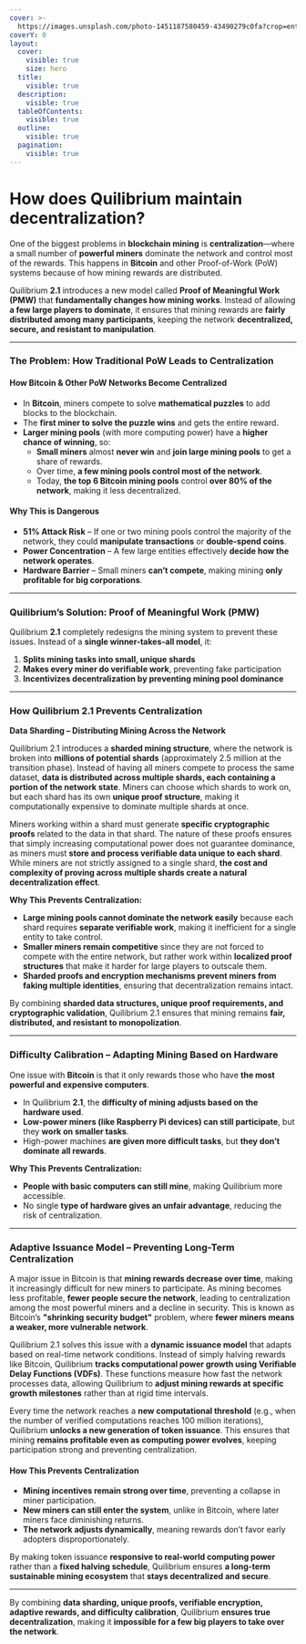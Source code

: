 ```yaml
---
cover: >-
  https://images.unsplash.com/photo-1451187580459-43490279c0fa?crop=entropy&cs=srgb&fm=jpg&ixid=M3wxOTcwMjR8MHwxfHNlYXJjaHwyfHxuZXR3b3JrfGVufDB8fHx8MTcxODcxNDEwNHww&ixlib=rb-4.0.3&q=85
coverY: 0
layout:
  cover:
    visible: true
    size: hero
  title:
    visible: true
  description:
    visible: true
  tableOfContents:
    visible: true
  outline:
    visible: true
  pagination:
    visible: true
---
```


# How does Quilibrium maintain decentralization?

One of the biggest problems in **blockchain mining** is **centralization**—where a small number of **powerful miners** dominate the network and control most of the rewards. This happens in **Bitcoin** and other Proof-of-Work (PoW) systems because of how mining rewards are distributed.

Quilibrium **2.1** introduces a new model called **Proof of Meaningful Work (PMW)** that **fundamentally changes how mining works**. Instead of allowing **a few large players to dominate**, it ensures that mining rewards are **fairly distributed among many participants**, keeping the network **decentralized, secure, and resistant to manipulation**.

***

### **The Problem: How Traditional PoW Leads to Centralization**

#### **How Bitcoin & Other PoW Networks Become Centralized**

* In **Bitcoin**, miners compete to solve **mathematical puzzles** to add blocks to the blockchain.
* The **first miner to solve the puzzle wins** and gets the entire reward.
* **Larger mining pools** (with more computing power) have a **higher chance of winning**, so:
  * **Small miners** almost **never win** and **join large mining pools** to get a share of rewards.
  * Over time, **a few mining pools control most of the network**.
  * Today, **the top 6 Bitcoin mining pools** control **over 80% of the network**, making it less decentralized.

#### **Why This is Dangerous**

* **51% Attack Risk** – If one or two mining pools control the majority of the network, they could **manipulate transactions** or **double-spend coins**.
* **Power Concentration** – A few large entities effectively **decide how the network operates**.
* **Hardware Barrier** – Small miners **can’t compete**, making mining **only profitable for big corporations**.

***

### **Quilibrium’s Solution: Proof of Meaningful Work (PMW)**

Quilibrium **2.1** completely redesigns the mining system to prevent these issues. Instead of a **single winner-takes-all model**, it:

1. **Splits mining tasks into small, unique shards**
2. **Makes every miner do verifiable work**, preventing fake participation
3. **Incentivizes decentralization by preventing mining pool dominance**

***

### **How Quilibrium 2.1 Prevents Centralization**

**Data Sharding – Distributing Mining Across the Network**

Quilibrium 2.1 introduces a **sharded mining structure**, where the network is broken into **millions of potential shards** (approximately 2.5 million at the transition phase). Instead of having all miners compete to process the same dataset, **data is distributed across multiple shards, each containing a portion of the network state**. Miners can choose which shards to work on, but each shard has its own **unique proof structure**, making it computationally expensive to dominate multiple shards at once.

Miners working within a shard must generate **specific cryptographic proofs** related to the data in that shard. The nature of these proofs ensures that simply increasing computational power does not guarantee dominance, as miners must **store and process verifiable data unique to each shard**. While miners are not strictly assigned to a single shard, **the cost and complexity of proving across multiple shards create a natural decentralization effect**.

**Why This Prevents Centralization:**

* **Large mining pools cannot dominate the network easily** because each shard requires **separate verifiable work**, making it inefficient for a single entity to take control.
* **Smaller miners remain competitive** since they are not forced to compete with the entire network, but rather work within **localized proof structures** that make it harder for large players to outscale them.
* **Sharded proofs and encryption mechanisms prevent miners from faking multiple identities**, ensuring that decentralization remains intact.

By combining **sharded data structures, unique proof requirements, and cryptographic validation**, Quilibrium 2.1 ensures that mining remains **fair, distributed, and resistant to monopolization**.

***

### **Difficulty Calibration – Adapting Mining Based on Hardware**

One issue with **Bitcoin** is that it only rewards those who have **the most powerful and expensive computers**.

* In Quilibrium **2.1**, the **difficulty of mining adjusts based on the hardware used**.
* **Low-power miners (like Raspberry Pi devices) can still participate**, but they **work on smaller tasks**.
* High-power machines **are given more difficult tasks**, but **they don’t dominate all rewards**.

**Why This Prevents Centralization:**

* **People with basic computers can still mine**, making Quilibrium more accessible.
* No single **type of hardware gives an unfair advantage**, reducing the risk of centralization.

***

### **Adaptive Issuance Model – Preventing Long-Term Centralization**

A major issue in Bitcoin is that **mining rewards decrease over time**, making it increasingly difficult for new miners to participate. As mining becomes less profitable, **fewer people secure the network**, leading to centralization among the most powerful miners and a decline in security. This is known as Bitcoin’s **"shrinking security budget"** problem, where **fewer miners means a weaker, more vulnerable network**​.

Quilibrium 2.1 solves this issue with a **dynamic issuance model** that adapts based on real-time network conditions. Instead of simply halving rewards like Bitcoin, Quilibrium **tracks computational power growth using Verifiable Delay Functions (VDFs)**. These functions measure how fast the network processes data, allowing Quilibrium to **adjust mining rewards at specific growth milestones** rather than at rigid time intervals​.

Every time the network reaches a **new computational threshold** (e.g., when the number of verified computations reaches 100 million iterations), Quilibrium **unlocks a new generation of token issuance**. This ensures that mining **remains profitable even as computing power evolves**, keeping participation strong and preventing centralization​.

#### **How This Prevents Centralization**

* **Mining incentives remain strong over time**, preventing a collapse in miner participation.
* **New miners can still enter the system**, unlike in Bitcoin, where later miners face diminishing returns.
* **The network adjusts dynamically**, meaning rewards don’t favor early adopters disproportionately.

By making token issuance **responsive to real-world computing power** rather than a **fixed halving schedule**, Quilibrium ensures **a long-term sustainable mining ecosystem** that **stays decentralized and secure**.

***

By combining **data sharding, unique proofs, verifiable encryption, adaptive rewards, and difficulty calibration**, Quilibrium **ensures true decentralization**, making it **impossible for a few big players to take over the network**.&#x20;
